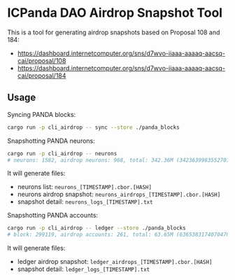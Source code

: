 # ICPanda DAO Airdrop Snapshot Tool
This is a tool for generating airdrop snapshots based on Proposal 108 and 184:

- https://dashboard.internetcomputer.org/sns/d7wvo-iiaaa-aaaaq-aacsq-cai/proposal/108
- https://dashboard.internetcomputer.org/sns/d7wvo-iiaaa-aaaaq-aacsq-cai/proposal/184

## Usage

Syncing PANDA blocks:
```bash
cargo run -p cli_airdrop -- sync --store ./panda_blocks
```

Snapshotting PANDA neurons:
```bash
cargo run -p cli_airdrop -- neurons
# neurons: 1582, airdrop neurons: 968, total: 342.36M (34236399835527016), time elapsed: Ok(11.797192s)
```

It will generate files:
- neurons list: `neurons_[TIMESTAMP].cbor.[HASH]`
- neurons airdrop snapshot: `neurons_airdrops_[TIMESTAMP].cbor.[HASH]`
- snapshot detail: `neurons_logs_[TIMESTAMP].txt`

Snapshotting PANDA accounts:
```bash
cargo run -p cli_airdrop -- ledger --store ./panda_blocks
# block: 299119, airdrop accounts: 261, total: 63.65M (6365383174070470), time elapsed: Ok(3.817676s)
```

It will generate files:
- ledger airdrop snapshot: `ledger_airdrops_[TIMESTAMP].cbor.[HASH]`
- snapshot detail: `ledger_logs_[TIMESTAMP].txt`